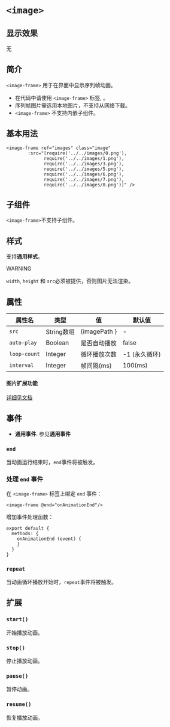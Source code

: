 # `<image>`

## 显示效果

无

## 简介

`<image-frame>` 用于在界面中显示序列帧动画。

- 在代码中请使用 `<image-frame>` 标签, 。
- 序列帧图片需选用本地图片，不支持从网络下载。
- `<image-frame>` 不支持内嵌子组件。

## 基本用法

```plain
<image-frame ref="images" class="image" 
        :src="[require('../../images/0.png'), 
              require('../../images/1.png'), 
              require('../../images/3.png'), 
              require('../../images/5.png'), 
              require('../../images/6.png'), 
              require('../../images/7.png'), 
              require('../../images/8.png')]" />
```



## 子组件

`<image-frame>`不支持子组件。

## 样式

支持**通用样式**。

WARNING

`width`, `height` 和 `src`必须被提供，否则图片无法渲染。

## 属性

| 属性名       | 类型       | 值           | 默认值        |
| ------------ | ---------- | ------------ | ------------- |
| `src`        | String数组 | {imagePath } | -             |
| `auto-play`  | Boolean    | 是否自动播放 | false         |
| `loop-count` | Integer    | 循环播放次数 | -1 (永久循环) |
| `interval`   | Integer    | 帧间隔(ms)   | 100(ms)       |



#### 图片扩展功能

[详细见文档](app/pic)



## 事件

- **通用事件**. 参见**通用事件**

### `end`

当动画运行结束时，`end`事件将被触发。

### 处理 `end` 事件

在 `<image-frame>` 标签上绑定 `end` 事件：

```plain
<image-frame @end="onAnimationEnd"/>
```

增加事件处理函数：

```plain
export default {
  methods: {
    onAnimationEnd (event) {
    }
  }
}
```

### `repeat`

当动画循环播放开始时，`repeat`事件将被触发。

## 扩展

### `start()`

开始播放动画。

### `stop()`

停止播放动画。

### `pause()`

暂停动画。

### `resume()`

恢复播放动画。
